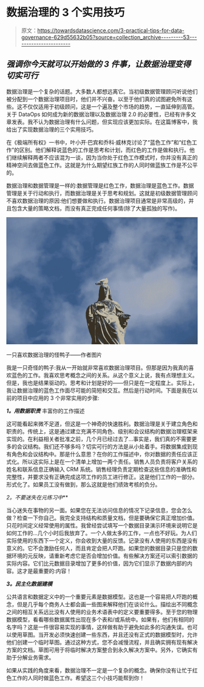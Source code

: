 # 数据治理的 3 个实用技巧

> 原文：<https://towardsdatascience.com/3-practical-tips-for-data-governance-629d55632b05?source=collection_archive---------53----------------------->

## *强调你今天就可以开始做的 3 件事，让数据治理变得切实可行*

数据治理是一个复杂的话题。大多数人都想远离它。当初级数据管理顾问听说他们被分配到一个数据治理项目时，他们并不兴奋。以至于他们真的试图避免所有这些。这不仅仅适用于初级顾问，这是一个遍及整个市场的趋势，一直延伸到高管。关于 DataOps 如何成为新的数据治理以及数据治理 2.0 的必要性，已经有许多文章发表。我不认为数据治理有什么问题，但实现应该更加实际。在这篇博客中，我给出了实现数据治理的三个实用技巧。

在《极端所有权》一书中，叶小开·巴宾和乔科·威林克讨论了“蓝色工作”和“红色工作”的区别。他们解释说蓝色的工作是思考和计划，而红色的工作是做和执行。他们继续解释两者不应该混为一谈，因为当你处于红色工作模式时，你并没有真正的精神空间去做蓝色工作。这就是为什么期望红族工作的人同时做蓝族工作是不公平的。

数据治理和数据管理是一样的:数据管理是红色工作，数据治理是蓝色工作。数据管理是关于行动和执行，而数据治理是关于思考和规划。这就是初级数据管理顾问不喜欢数据治理的原因:他们想要做和执行。数据治理项目通常是非常高级的，并且包含大量的策略文档，而没有真正完成任何事情(除了大量孤独的写作)。

![](img/cf582b9c74cd272ad65445a8e59bc570.png)

一只喜欢数据治理的怪鸭子——作者图片

我是一只奇怪的鸭子:我从一开始就非常喜欢数据治理项目。但那是因为我真的喜欢蓝色的工作。我喜欢思考概念之间的关系。从这个意义上说，我有点理想主义。但是，我也是结果驱动的。思考和计划是好的——但只是在一定程度上。实际上，我让数据治理的蓝色工作面尽可能的简短和交互。然后是行动时间。下面是我在以前的项目中应用的 3 个非常实用的步骤:

***1。用数据职责*** 丰富你的工作描述

这可能看起来微不足道，但这是一个神奇的快速胜利。数据治理是关于建立角色和职责的。传统上，这是通过建立充满不同角色、级别和会议结构的数据治理框架来实现的。在利益相关者批准之前，几个月已经过去了…事实是，我们真的不需要更多的会议结构。我们还不够多吗？切实可行的方法是从小处着手。将数据集成到现有角色和会议结构中。那是什么意思？在你的工作描述中，你对数据的责任应该正式化。所以这实际上是在一个清单上增加一两个责任。销售人员负责将客户关系的姓名和联系信息正确输入 CRM 系统。销售经理负责定期检查这些信息的准确性和完整性，并要求没有正确完成这项工作的员工进行修正。这是他们工作的一部分。形式化了。如果员工没有做到，那么这就是他们绩效考核的负分。

**2*。不要迷失在元练习中***

当心迷失在事物的另一面。如果您在无法访问信息的情况下记录信息，您会怎么做？检查一下你自己。我完全支持结构和质量文档，但是要确保它真正增加价值。只花时间定义经常使用的属性。我曾经尝试填写一个数据目录演示环境来说明它是如何工作的…几个小时后我放弃了。一个人做太多的工作，一点也不好玩。为人们实际使用的东西下一个定义，你会收到大量的反馈。记录没有人使用的东西是没有意义的。它不会激励任何人，而且肯定会把人吓跑。如果您的数据目录只是您的数据环境的元反映，请重新考虑它是否会增加价值。有些解决方案还可以索引数据的实际内容。它们比元数据目录增加了更多的价值，因为它们显示了数据内部的内容。这才是最重要的:内容！

***3。民主化数据建模***

公共语言和数据定义中的一个重要元素是数据模型。这也是一个容易把人吓跑的概念，但是几乎每个商务人士都会画一些图来解释他们在谈论什么。描绘出不同概念之间的相互关系远比没有人使用的业务术语表中的定义要重要得多。至于您的物理数据模型，看看哪些数据属性出现在多个表和/或系统中。如果有，他们有相同的名字吗？这是一件很容易实现的事情，这样做有助于避免如此多的沟通失误。也可以使用草图。当开发必须快速创建一些东西，并且还没有正式的数据模型时，允许他们创建一个临时草图。通过这种方式，您不会减慢流程，并且确实拥有现有解决方案的文档。草图可用于将临时解决方案整合到永久解决方案中。另外，它确实有助于分解业务需求。

如果从实践的角度来看，数据治理不一定是一个复杂的概念。确保你没有让忙于红色工作的人同时做蓝色工作。希望这三个小技巧能帮到你！